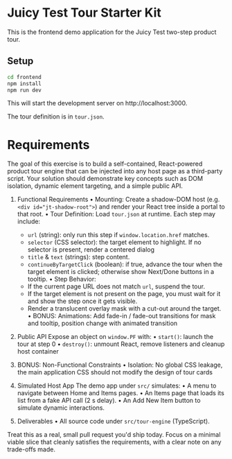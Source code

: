 # Juicy Test Tour Starter Kit

This is the frontend demo application for the Juicy Test two-step product tour.

## Setup

```bash
cd frontend
npm install
npm run dev
```

This will start the development server on http://localhost:3000.

The tour definition is in `tour.json`.

# Requirements

The goal of this exercise is to build a self-contained, React-powered product tour engine that can be injected into any host page as a third-party script. Your solution should demonstrate key concepts such as DOM isolation, dynamic element targeting, and a simple public API.

1. Functional Requirements
   • Mounting: Create a shadow-DOM host (e.g. `<div id="jt-shadow-root">`) and render your React tree inside a portal to that root.
   • Tour Definition: Load `tour.json` at runtime. Each step may include:
     - `url` (string): only run this step if `window.location.href` matches.
     - `selector` (CSS selector): the target element to highlight. If no selector is present, render a centered dialog
     - `title` & `text` (strings): step content.
     - `continueByTargetClick` (boolean): if true, advance the tour when the target element is clicked; otherwise show Next/Done buttons in a tooltip.
   • Step Behavior:
     - If the current page URL does not match `url`, suspend the tour.
     - If the target element is not present on the page, you must wait for it and show the step once it gets visible.
     - Render a translucent overlay mask with a cut-out around the target.
   • BONUS: Animations: Add fade-in / fade-out transitions for mask and tooltip, position change with animated transition

2. Public API
   Expose an object on `window.PF` with:
   • `start()`: launch the tour at step 0
   • `destroy()`: unmount React, remove listeners and cleanup host container

3. BONUS: Non-Functional Constraints
   • Isolation: No global CSS leakage, the main application CSS should not modify the design of tour cards

4. Simulated Host App
   The demo app under `src/` simulates:
   • A menu to navigate between Home and Items pages.
   • An Items page that loads its list from a fake API call (2 s delay).
   • An Add New Item button to simulate dynamic interactions.

5. Deliverables
   • All source code under `src/tour-engine` (TypeScript).

Treat this as a real, small pull request you'd ship today. Focus on a minimal viable slice that cleanly satisfies the requirements, with a clear note on any trade-offs made.

